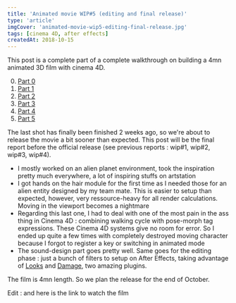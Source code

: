 ```yaml
---
title: 'Animated movie WIP#5 (editing and final release)'
type: 'article'
imgCover: 'animated-movie-wip5-editing-final-release.jpg'
tags: [cinema 4D, after effects]
createdAt: 2018-10-15
---
```


This post is a complete part of a complete walkthrough on building a 4mn animated 3D film with cinema 4D.
<!--more-->

0. [Part 0](/posts/animated-movie-wip0)
1. [Part 1](/posts/animated-movie-wip1)
2. [Part 2](/posts/animated-movie-wip2)
3. [Part 3](/posts/animated-movie-wip3-x-particles-xpresso-enter-game)
4. [Part 4](/posts/animated-movie-wip4-low-poly-space-scene)
5. [Part 5](/posts/animated-movie-wip5-editing-final-release)

The last shot has finally been finished 2 weeks ago, so we're about to release the movie a bit sooner than expected. This post will be the final report before the official release (see previous reports : wip#1, wip#2, wip#3, wip#4).

* I mostly worked on an alien planet environment, took the inspiration pretty much everywhere, a lot of inspiring stuffs on artstation
* I got hands on the hair module for the first time as I needed those for an alien entity designed by my team mate. This is easier to setup than expected, however, very ressource-heavy for all render calculations. Moving in the viewport becomes a nightmare
* Regarding this last one, I had to deal with one of the most pain in the ass thing in Cinema 4D : combining walking cycle with pose-morph tag expressions. These Cinema 4D systems give no room for error. So I ended up quite a few times with completely destroyed moving character because I forgot to register a key or switching in animated mode
* The sound-design part goes pretty well. Same goes for the editing phase : just a bunch of filters to setup on After Effects, taking advantage of [Looks](https://www.redgiant.com/products/magic-bullet-looks/) and [Damage](https://www.toolfarm.com/tutorial/digieffects_destabilize_from_damage_digieffects/), two amazing plugins.

The film is 4mn length. So we plan the release for the end of October.

Edit : and here is the link to watch the film